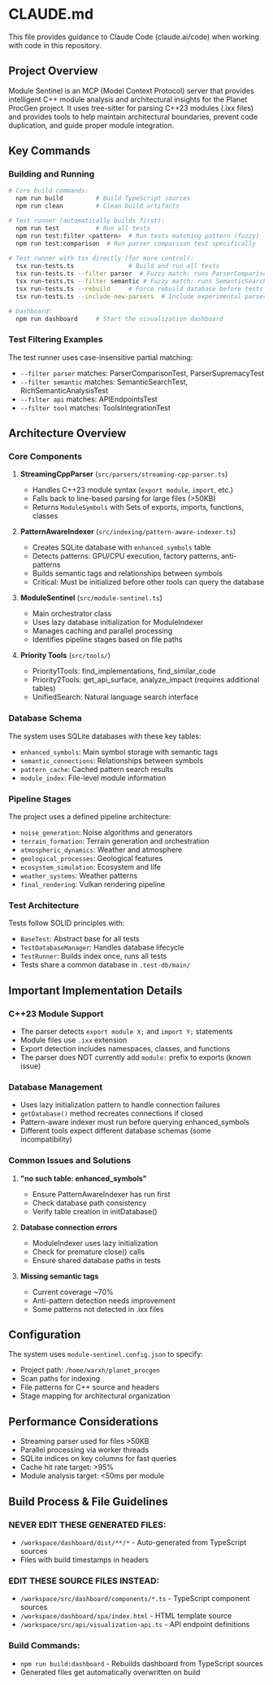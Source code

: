 # CLAUDE.md

This file provides guidance to Claude Code (claude.ai/code) when working with code in this repository.

## Project Overview

Module Sentinel is an MCP (Model Context Protocol) server that provides intelligent C++ module analysis and architectural insights for the Planet ProcGen project. It uses tree-sitter for parsing C++23 modules (.ixx files) and provides tools to help maintain architectural boundaries, prevent code duplication, and guide proper module integration.

## Key Commands

### Building and Running

```bash
# Core build commands:
  npm run build         # Build TypeScript sources
  npm run clean         # Clean build artifacts

# Test runner (automatically builds first):
  npm run test          # Run all tests
  npm run test:filter <pattern>  # Run tests matching pattern (fuzzy)
  npm run test:comparison  # Run parser comparison test specifically
  
# Test runner with tsx directly (for more control):
  tsx run-tests.ts               # Build and run all tests
  tsx run-tests.ts --filter parser  # Fuzzy match: runs ParserComparisonTest
  tsx run-tests.ts --filter semantic # Fuzzy match: runs SemanticSearchTest, RichSemanticAnalysisTest
  tsx run-tests.ts --rebuild     # Force rebuild database before tests
  tsx run-tests.ts --include-new-parsers  # Include experimental parser tests

# Dashboard:
  npm run dashboard     # Start the visualization dashboard
```

### Test Filtering Examples

The test runner uses case-insensitive partial matching:
- `--filter parser` matches: ParserComparisonTest, ParserSupremacyTest
- `--filter semantic` matches: SemanticSearchTest, RichSemanticAnalysisTest
- `--filter api` matches: APIEndpointsTest
- `--filter tool` matches: ToolsIntegrationTest

## Architecture Overview

### Core Components

1. **StreamingCppParser** (`src/parsers/streaming-cpp-parser.ts`)

   - Handles C++23 module syntax (`export module`, `import`, etc.)
   - Falls back to line-based parsing for large files (>50KB)
   - Returns `ModuleSymbols` with Sets of exports, imports, functions, classes

2. **PatternAwareIndexer** (`src/indexing/pattern-aware-indexer.ts`)

   - Creates SQLite database with `enhanced_symbols` table
   - Detects patterns: GPU/CPU execution, factory patterns, anti-patterns
   - Builds semantic tags and relationships between symbols
   - Critical: Must be initialized before other tools can query the database

3. **ModuleSentinel** (`src/module-sentinel.ts`)

   - Main orchestrator class
   - Uses lazy database initialization for ModuleIndexer
   - Manages caching and parallel processing
   - Identifies pipeline stages based on file paths

4. **Priority Tools** (`src/tools/`)
   - Priority1Tools: find_implementations, find_similar_code
   - Priority2Tools: get_api_surface, analyze_impact (requires additional tables)
   - UnifiedSearch: Natural language search interface

### Database Schema

The system uses SQLite databases with these key tables:

- `enhanced_symbols`: Main symbol storage with semantic tags
- `semantic_connections`: Relationships between symbols
- `pattern_cache`: Cached pattern search results
- `module_index`: File-level module information

### Pipeline Stages

The project uses a defined pipeline architecture:

- `noise_generation`: Noise algorithms and generators
- `terrain_formation`: Terrain generation and orchestration
- `atmospheric_dynamics`: Weather and atmosphere
- `geological_processes`: Geological features
- `ecosystem_simulation`: Ecosystem and life
- `weather_systems`: Weather patterns
- `final_rendering`: Vulkan rendering pipeline

### Test Architecture

Tests follow SOLID principles with:

- `BaseTest`: Abstract base for all tests
- `TestDatabaseManager`: Handles database lifecycle
- `TestRunner`: Builds index once, runs all tests
- Tests share a common database in `.test-db/main/`

## Important Implementation Details

### C++23 Module Support

- The parser detects `export module X;` and `import Y;` statements
- Module files use `.ixx` extension
- Export detection includes namespaces, classes, and functions
- The parser does NOT currently add `module:` prefix to exports (known issue)

### Database Management

- Uses lazy initialization pattern to handle connection failures
- `getDatabase()` method recreates connections if closed
- Pattern-aware indexer must run before querying enhanced_symbols
- Different tools expect different database schemas (some incompatibility)

### Common Issues and Solutions

1. **"no such table: enhanced_symbols"**

   - Ensure PatternAwareIndexer has run first
   - Check database path consistency
   - Verify table creation in initDatabase()

2. **Database connection errors**

   - ModuleIndexer uses lazy initialization
   - Check for premature close() calls
   - Ensure shared database paths in tests

3. **Missing semantic tags**
   - Current coverage ~70%
   - Anti-pattern detection needs improvement
   - Some patterns not detected in .ixx files

## Configuration

The system uses `module-sentinel.config.json` to specify:

- Project path: `/home/warxh/planet_procgen`
- Scan paths for indexing
- File patterns for C++ source and headers
- Stage mapping for architectural organization

## Performance Considerations

- Streaming parser used for files >50KB
- Parallel processing via worker threads
- SQLite indices on key columns for fast queries
- Cache hit rate target: >95%
- Module analysis target: <50ms per module

## Build Process & File Guidelines

### NEVER EDIT THESE GENERATED FILES:
- `/workspace/dashboard/dist/**/*` - Auto-generated from TypeScript sources
- Files with build timestamps in headers

### EDIT THESE SOURCE FILES INSTEAD:
- `/workspace/src/dashboard/components/*.ts` - TypeScript component sources  
- `/workspace/dashboard/spa/index.html` - HTML template source
- `/workspace/src/api/visualization-api.ts` - API endpoint definitions

### Build Commands:
- `npm run build:dashboard` - Rebuilds dashboard from TypeScript sources
- Generated files get automatically overwritten on build
